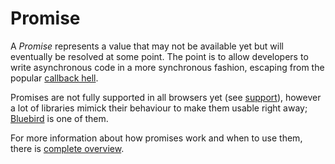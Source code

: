 # Promise

A *Promise* represents a value that may not be available yet but will eventually be resolved at some point. The point is to allow developers to write asynchronous code in a more synchronous fashion, escaping from the popular [callback hell](http://callbackhell.com/).

Promises are not fully supported in all browsers yet (see [support](http://caniuse.com/#feat=promises)), however a lot of libraries mimick their behaviour to make them usable right away; [Bluebird](BLUEBIRD.md) is one of them.

For more information about how promises work and when to use them, there is [complete overview](http://robotlolita.me/2015/11/15/how-do-promises-work.html).
